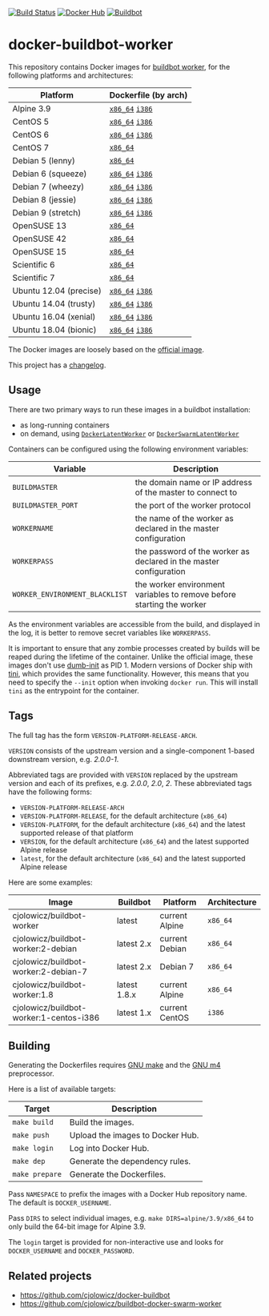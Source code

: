 [![Build Status](https://travis-ci.com/cjolowicz/docker-buildbot-worker.svg?branch=master)](https://travis-ci.com/cjolowicz/docker-buildbot-worker)
[![Docker Hub](https://img.shields.io/docker/cloud/build/cjolowicz/buildbot-worker.svg)](https://hub.docker.com/r/cjolowicz/buildbot-worker)
[![Buildbot](https://img.shields.io/badge/buildbot-2.3.1-brightgreen.svg)](https://buildbot.net/)

# docker-buildbot-worker

This repository contains Docker images for [buildbot
worker](https://buildbot.net/), for the following platforms and architectures:

| Platform               | Dockerfile (by arch)                                                              |
| ---                    | ---                                                                               |
| Alpine 3.9             | [`x86_64`](alpine/3.9/x86_64/Dockerfile) [`i386`](alpine/3.9/i386/Dockerfile)     |
| CentOS 5               | [`x86_64`](centos/5/x86_64/Dockerfile) [`i386`](centos/5/i386/Dockerfile)         |
| CentOS 6               | [`x86_64`](centos/6/x86_64/Dockerfile) [`i386`](centos/6/i386/Dockerfile)         |
| CentOS 7               | [`x86_64`](centos/7/x86_64/Dockerfile)                                            |
| Debian 5 (lenny)       | [`x86_64`](debian/5/x86_64/Dockerfile)                                            |
| Debian 6 (squeeze)     | [`x86_64`](debian/6/x86_64/Dockerfile) [`i386`](debian/6/i386/Dockerfile)         |
| Debian 7 (wheezy)      | [`x86_64`](debian/7/x86_64/Dockerfile) [`i386`](debian/7/i386/Dockerfile)         |
| Debian 8 (jessie)      | [`x86_64`](debian/8/x86_64/Dockerfile) [`i386`](debian/8/i386/Dockerfile)         |
| Debian 9 (stretch)     | [`x86_64`](debian/9/x86_64/Dockerfile) [`i386`](debian/9/i386/Dockerfile)         |
| OpenSUSE 13            | [`x86_64`](opensuse/13/x86_64/Dockerfile)                                         |
| OpenSUSE 42            | [`x86_64`](opensuse/42/x86_64/Dockerfile)                                         |
| OpenSUSE 15            | [`x86_64`](opensuse/15/x86_64/Dockerfile)                                         |
| Scientific 6           | [`x86_64`](scientific/6/x86_64/Dockerfile)                                        |
| Scientific 7           | [`x86_64`](scientific/7/x86_64/Dockerfile)                                        |
| Ubuntu 12.04 (precise) | [`x86_64`](ubuntu/12.04/x86_64/Dockerfile) [`i386`](ubuntu/12.04/i386/Dockerfile) |
| Ubuntu 14.04 (trusty)  | [`x86_64`](ubuntu/14.04/x86_64/Dockerfile) [`i386`](ubuntu/14.04/i386/Dockerfile) |
| Ubuntu 16.04 (xenial)  | [`x86_64`](ubuntu/16.04/x86_64/Dockerfile) [`i386`](ubuntu/16.04/i386/Dockerfile) |
| Ubuntu 18.04 (bionic)  | [`x86_64`](ubuntu/18.04/x86_64/Dockerfile) [`i386`](ubuntu/18.04/i386/Dockerfile) |

The Docker images are loosely based on the [official
image](https://github.com/buildbot/buildbot/tree/master/worker).

This project has a [changelog](CHANGELOG.md).

## Usage

There are two primary ways to run these images in a buildbot installation:

- as long-running containers
- on demand, using
  [`DockerLatentWorker`](http://docs.buildbot.net/current/manual/configuration/workers-docker.html)
  or
  [`DockerSwarmLatentWorker`](https://github.com/cjolowicz/buildbot-docker-swarm-worker)

Containers can be configured using the following environment variables:

| Variable                       | Description                                                           |
| ---                            | ---                                                                   |
| `BUILDMASTER`                  | the domain name or IP address of the master to connect to             |
| `BUILDMASTER_PORT`             | the port of the worker protocol                                       |
| `WORKERNAME`                   | the name of the worker as declared in the master configuration        |
| `WORKERPASS`                   | the password of the worker as declared in the master configuration    |
| `WORKER_ENVIRONMENT_BLACKLIST` | the worker environment variables to remove before starting the worker |

As the environment variables are accessible from the build, and displayed in the
log, it is better to remove secret variables like `WORKERPASS`.

It is important to ensure that any zombie processes created by builds will be
reaped during the lifetime of the container. Unlike the official image, these
images don't use [dumb-init](https://github.com/Yelp/dumb-init) as PID 1. Modern
versions of Docker ship with [tini](https://github.com/krallin/tini), which
provides the same functionality. However, this means that you need to specify
the `--init` option when invoking `docker run`. This will install `tini` as the
entrypoint for the container.

## Tags

The full tag has the form `VERSION-PLATFORM-RELEASE-ARCH`.

`VERSION` consists of the upstream version and a single-component 1-based
downstream version, e.g. _2.0.0-1_.

Abbreviated tags are provided with `VERSION` replaced by the upstream version
and each of its prefixes, e.g. _2.0.0_, _2.0_, _2_. These abbreviated tags have
the following forms:

- `VERSION-PLATFORM-RELEASE-ARCH`
- `VERSION-PLATFORM-RELEASE`, for the default architecture (`x86_64`)
- `VERSION-PLATFORM`, for the default architecture (`x86_64`) and the latest
   supported release of that platform
- `VERSION`, for the default architecture (`x86_64`) and the latest supported
   Alpine release
- `latest`, for the default architecture (`x86_64`) and the latest supported
   Alpine release

Here are some examples:

| Image                                   | Buildbot     | Platform       | Architecture |
| ---                                     | ---          | ---            | ---          |
| cjolowicz/buildbot-worker               | latest       | current Alpine | `x86_64`     |
| cjolowicz/buildbot-worker:2-debian      | latest 2.x   | current Debian | `x86_64`     |
| cjolowicz/buildbot-worker:2-debian-7    | latest 2.x   | Debian 7       | `x86_64`     |
| cjolowicz/buildbot-worker:1.8           | latest 1.8.x | current Alpine | `x86_64`     |
| cjolowicz/buildbot-worker:1-centos-i386 | latest 1.x   | current CentOS | `i386`       |

## Building

Generating the Dockerfiles requires [GNU
make](https://www.gnu.org/software/make/) and the [GNU
m4](https://www.gnu.org/software/m4/) preprocessor.

Here is a list of available targets:

| Target         | Description                      |
| ---            | ---                              |
| `make build`   | Build the images.                |
| `make push`    | Upload the images to Docker Hub. |
| `make login`   | Log into Docker Hub.             |
| `make dep`     | Generate the dependency rules.   |
| `make prepare` | Generate the Dockerfiles.        |

Pass `NAMESPACE` to prefix the images with a Docker Hub repository name. The
default is `DOCKER_USERNAME`.

Pass `DIRS` to select individual images, e.g. `make DIRS=alpine/3.9/x86_64` to
only build the 64-bit image for Alpine 3.9.

The `login` target is provided for non-interactive use and looks for
`DOCKER_USERNAME` and `DOCKER_PASSWORD`.

## Related projects

- https://github.com/cjolowicz/docker-buildbot
- https://github.com/cjolowicz/buildbot-docker-swarm-worker
